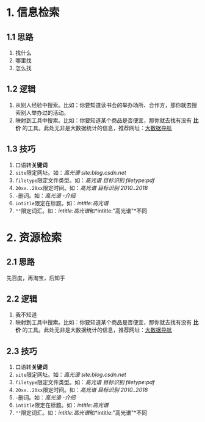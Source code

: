# 1. 信息检索

## 1.1 思路

1. 找什么
2. 哪里找
3. 怎么找

## 1.2 逻辑

1. 从别人经验中搜索。比如：你要知道读书会的举办场所、合作方，那你就去搜索别人举办过的活动。
2. 映射到工具中搜索。比如：你要知道某个商品是否便宜，那你就去找有没有 **比价** 的工具。此处无非是大数据统计的信息，推荐网址：[大数据导航](http://hao.199it.com/)

## 1.3 技巧

1. 口语转**关键词**
2. `site`限定网址。如：*高光谱 site:blog.csdn.net*
3. `filetype`限定文件类型。如：*高光谱 目标识别 filetype:pdf*
4. `20xx..20xx`限定时间。如：*高光谱 目标识别  2010..2018*
5. `-`删词。如：*高光谱 -介绍*
6. `intitle`限定在标题。如：*intitle:高光谱*
7. `""`限定词汇。如：*intitle:高光谱*和*intitle:"高光谱"*不同

# 2. 资源检索

## 2.1 思路

先百度，再淘宝，后知乎

## 2.2 逻辑

1. 我不知道
2. 映射到工具中搜索。比如：你要知道某个商品是否便宜，那你就去找有没有 **比价** 的工具。此处无非是大数据统计的信息，推荐网址：[大数据导航](http://hao.199it.com/)

## 2.3 技巧

1. 口语转**关键词**
2. `site`限定网址。如：*高光谱 site:blog.csdn.net*
3. `filetype`限定文件类型。如：*高光谱 目标识别 filetype:pdf*
4. `20xx..20xx`限定时间。如：*高光谱 目标识别  2010..2018*
5. `-`删词。如：*高光谱 -介绍*
6. `intitle`限定在标题。如：*intitle:高光谱*
7. `""`限定词汇。如：*intitle:高光谱*和*intitle:"高光谱"*不同



